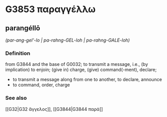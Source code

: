 # G3853 παραγγέλλω

## parangéllō

_(par-ang-gel'-lo | pa-rahng-GEL-loh | pa-rahng-GALE-loh)_

### Definition

from G3844 and the base of G0032; to transmit a message, i.e., (by implication) to enjoin; (give in) charge, (give) command(-ment), declare; 

- to transmit a message along from one to another, to declare, announce
- to command, order, charge

### See also

[[G32|G32 ἄγγελος]], [[G3844|G3844 παρά]]
